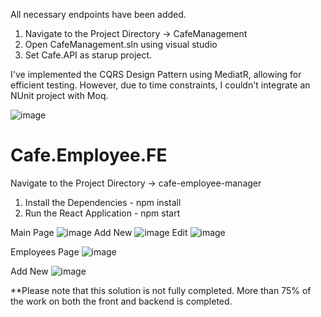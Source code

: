 All necessary endpoints have been added.

1. Navigate to the Project Directory -> CafeManagement
2. Open CafeManagement.sln using visual studio 
3. Set Cafe.API as starup project.

I've implemented the CQRS Design Pattern using MediatR, allowing for efficient testing. However, due to time constraints, I couldn't integrate an NUnit project with Moq.

![image](https://github.com/user-attachments/assets/db769d51-4029-4ade-a683-317945635e10)


# Cafe.Employee.FE

Navigate to the Project Directory -> cafe-employee-manager

1. Install the Dependencies - npm install
2. Run the React Application - npm start


Main Page
![image](https://github.com/user-attachments/assets/19e5de7e-5059-469e-a377-6b15f7c764aa)
Add New
![image](https://github.com/user-attachments/assets/c4db8858-4792-4c9e-b48f-4e769da48ea1)
Edit
![image](https://github.com/user-attachments/assets/d673e19c-b1aa-41ea-8fd4-487d76b204fb)

Employees Page
![image](https://github.com/user-attachments/assets/75255ecd-5433-47b0-af2b-eec0bf722989)

Add New
![image](https://github.com/user-attachments/assets/6521a8b5-3114-47e6-bcf4-23b084dbe590)



**Please note that this solution is not fully completed.
More than 75% of the work on both the front and backend is completed.

